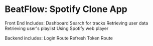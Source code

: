 # BeatFlow: Spotify Clone App

Front End Includes:
Dashboard
Search for tracks
Retrieving user data
Retrieving user's playlist
Using Spotify web player

Backend includes:
Login Route
Refresh Token Route